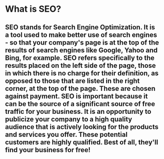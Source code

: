 # What is SEO?

## SEO stands for Search Engine Optimization. It is a tool used to make better use of search engines - so that your company's page is at the top of the results of search engines like Google, Yahoo and Bing, for example. SEO refers specifically to the results placed on the left side of the page, those in which there is no charge for their definition, as opposed to those that are listed in the right corner, at the top of the page. These are chosen against payment. SEO is important because it can be the source of a significant source of free traffic for your business. It is an opportunity to publicize your company to a high quality audience that is actively looking for the products and services you offer. These potential customers are highly qualified. Best of all, they'll find your business for free!
